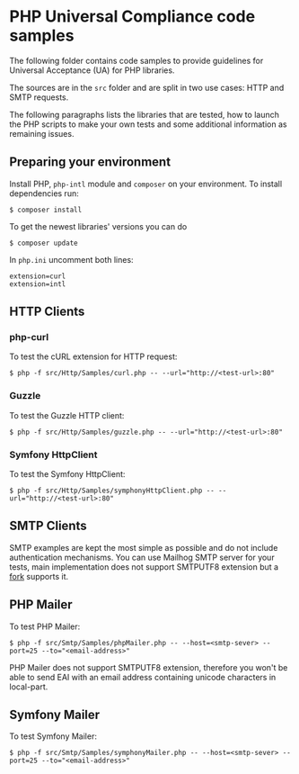 # PHP Universal Compliance code samples

The following folder contains code samples to provide guidelines for Universal Acceptance (UA) for
PHP libraries.

The sources are in the `src` folder and are split in two use cases: HTTP and SMTP requests.

The following paragraphs lists the libraries that are tested, how to launch the PHP scripts to make
your own tests and some additional information as remaining issues.

## Preparing your environment

Install PHP, `php-intl` module and `composer` on your environment.
To install dependencies run:

    $ composer install

To get the newest libraries' versions you can do

    $ composer update

In `php.ini` uncomment both lines:

    extension=curl
    extension=intl

## HTTP Clients

### php-curl

To test the cURL extension for HTTP request:

    $ php -f src/Http/Samples/curl.php -- --url="http://<test-url>:80"


### Guzzle

To test the Guzzle HTTP client:

    $ php -f src/Http/Samples/guzzle.php -- --url="http://<test-url>:80"


### Symfony HttpClient

To test the Symfony HttpClient:

    $ php -f src/Http/Samples/symphonyHttpClient.php -- --url="http://<test-url>:80"


## SMTP Clients

SMTP examples are kept the most simple as possible and do not include authentication mechanisms.
You can use Mailhog SMTP server for your tests, main implementation does not support SMTPUTF8
extension but a [fork](https://github.com/dcormier/smtp) supports it.

## PHP Mailer

To test PHP Mailer:

    $ php -f src/Smtp/Samples/phpMailer.php -- --host=<smtp-sever> --port=25 --to="<email-address>"

PHP Mailer does not support SMTPUTF8 extension, therefore you won't be able to send EAI with
an email address containing unicode characters in local-part.

## Symfony Mailer

To test Symfony Mailer:

    $ php -f src/Smtp/Samples/symphonyMailer.php -- --host=<smtp-sever> --port=25 --to="<email-address>"
